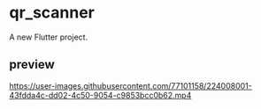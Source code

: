 # qr_scanner

A new Flutter project.

## preview


https://user-images.githubusercontent.com/77101158/224008001-43fdda4c-dd02-4c50-9054-c9853bcc0b62.mp4

